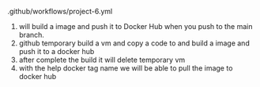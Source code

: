 .github/workflows/project-6.yml

1. will build a image and push it to Docker Hub when you push to the main branch.
2. github temporary build a vm and copy a code to and build a image and push it to a docker hub 
3. after complete the build it will delete temporary vm 
4. with the help docker tag name we will be able to pull the image to docker hub 